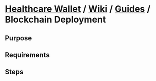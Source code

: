 # [Healthcare Wallet](https://github.com/Healthcare-Wallet/wallet/tree/main) / [Wiki](https://github.com/Healthcare-Wallet/wallet/tree/main/wiki) / [Guides](https://github.com/Healthcare-Wallet/wallet/tree/main/wiki/guides) / Blockchain Deployment

## Purpose

## Requirements

## Steps
